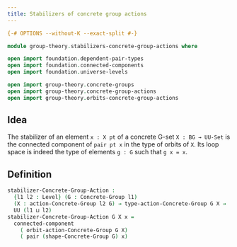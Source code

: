 ```yaml
---
title: Stabilizers of concrete group actions
---
```


```agda
{-# OPTIONS --without-K --exact-split #-}

module group-theory.stabilizers-concrete-group-actions where

open import foundation.dependent-pair-types
open import foundation.connected-components
open import foundation.universe-levels

open import group-theory.concrete-groups
open import group-theory.concrete-group-actions
open import group-theory.orbits-concrete-group-actions
```

## Idea

The stabilizer of an element `x : X pt` of a concrete G-set `X : BG → UU-Set` is the connected component of `pair pt x` in the type of orbits of `X`. Its loop space is indeed the type of elements `g : G` such that `g x = x`.

## Definition

```agda
stabilizer-Concrete-Group-Action :
  {l1 l2 : Level} (G : Concrete-Group l1)
  (X : action-Concrete-Group l2 G) → type-action-Concrete-Group G X →
  UU (l1 ⊔ l2)
stabilizer-Concrete-Group-Action G X x =
  connected-component
    ( orbit-action-Concrete-Group G X)
    ( pair (shape-Concrete-Group G) x)
```
